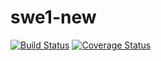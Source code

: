 # swe1-new
[![Build Status](https://app.travis-ci.com/simaoalicechen/swe1-new.svg?branch=main)](https://app.travis-ci.com/simaoalicechen/swe1-new)
[![Coverage Status](https://coveralls.io/repos/github/simaoalicechen/swe1-new/badge.svg?branch=main)](https://coveralls.io/github/simaoalicechen/swe1-new?branch=main)
